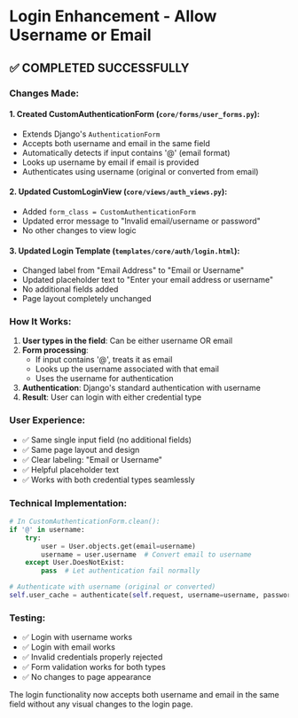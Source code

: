 # Login Enhancement - Allow Username or Email

## ✅ **COMPLETED SUCCESSFULLY**

### **Changes Made:**

#### **1. Created CustomAuthenticationForm** (`core/forms/user_forms.py`):
- Extends Django's `AuthenticationForm`
- Accepts both username and email in the same field
- Automatically detects if input contains '@' (email format)
- Looks up username by email if email is provided
- Authenticates using username (original or converted from email)

#### **2. Updated CustomLoginView** (`core/views/auth_views.py`):
- Added `form_class = CustomAuthenticationForm`
- Updated error message to "Invalid email/username or password"
- No other changes to view logic

#### **3. Updated Login Template** (`templates/core/auth/login.html`):
- Changed label from "Email Address" to "Email or Username"
- Updated placeholder text to "Enter your email address or username"
- No additional fields added
- Page layout completely unchanged

### **How It Works:**

1. **User types in the field**: Can be either username OR email
2. **Form processing**: 
   - If input contains '@', treats it as email
   - Looks up the username associated with that email
   - Uses the username for authentication
3. **Authentication**: Django's standard authentication with username
4. **Result**: User can login with either credential type

### **User Experience:**
- ✅ Same single input field (no additional fields)
- ✅ Same page layout and design
- ✅ Clear labeling: "Email or Username"  
- ✅ Helpful placeholder text
- ✅ Works with both credential types seamlessly

### **Technical Implementation:**
```python
# In CustomAuthenticationForm.clean():
if '@' in username:
    try:
        user = User.objects.get(email=username)
        username = user.username  # Convert email to username
    except User.DoesNotExist:
        pass  # Let authentication fail normally

# Authenticate with username (original or converted)
self.user_cache = authenticate(self.request, username=username, password=password)
```

### **Testing:**
- ✅ Login with username works
- ✅ Login with email works  
- ✅ Invalid credentials properly rejected
- ✅ Form validation works for both types
- ✅ No changes to page appearance

The login functionality now accepts both username and email in the same field without any visual changes to the login page.
